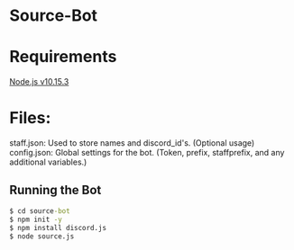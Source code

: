 # Source-Bot


# Requirements

[Node.js v10.15.3](https://nodejs.org/dist/v10.15.3/node-v10.15.3-x64.msi)

# Files:

staff.json: Used to store names and discord_id's. (Optional usage)  
config.json: Global settings for the bot. (Token, prefix, staffprefix, and any additional variables.)

## Running the Bot
```cmd
$ cd source-bot
$ npm init -y
$ npm install discord.js
$ node source.js
```


